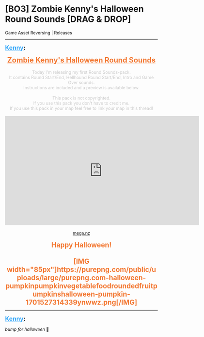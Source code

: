 # [BO3] Zombie Kenny's Halloween Round Sounds [DRAG & DROP]
Game Asset Reversing | Releases

---
<strong style="font-size: 1.4em;"><span style="text-decoration: underline;text-decoration-color: #34a7f9;"><span style="color:#34a7f9;">Kenny</span></span>:</strong>

<p><p style="text-align:center;"><span style="color:rgb(243, 121, 52);"><span style="text-decoration: underline"><span style="font-size:1.7em;"><strong>Zombie Kenny&#39;s Halloween Round Sounds</strong></span></span></span><br /><br /><span style="color:rgb(204, 204, 204);">Today I&#39;m releasing my first Round Sounds-pack.<br />It contains Round Start/End, Hellhound Round Start/End, Intro and Game Over sounds.<br />Instructions are included and a preview is available below.<br /><br />This pack is not copyrighted.<br />If you use this pack you don&#39;t have to credit me.<br />If you use this pack in your map feel free to link your map in this thread!</span><br /><br />
<iframe type="text/html" width="640" height="360" src="https://www.youtube.com/embed/46MLAWkynYM" frameborder="0"></iframe>
<br /><br />
<a href="https://mega.nz/#!YtA0RSgT!wu0pYcW3nzRjFhuR31QVMozFX2gugFCFcVjZfB2ugkc">mega.nz</a>
<br /><br /><strong><span style="font-size:1.6em;"><span style="color:rgb(243, 121, 52);">Happy Halloween!<br /><br />[IMG width=&quot;85px&quot;]https://purepng.com/public/uploads/large/purepng.com-halloween-pumpkinpumpkinvegetablefoodroundedfruitpumpkinshalloween-pumpkin-1701527314339ynwwz.png[/IMG]</span></span></strong></p></p>

---
<strong style="font-size: 1.4em;"><span style="text-decoration: underline;text-decoration-color: #34a7f9;"><span style="color:#34a7f9;">Kenny</span></span>:</strong>

<p><em>bump for halloween </em>&#127875;<em></em></p>
